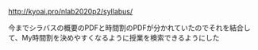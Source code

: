 http://kyoai.pro/nlab2020p2/syllabus/

今までシラバスの概要のPDFと時間割のPDFが分かれていたのでそれを結合して、My時間割を決めやすくなるように授業を検索できるようにした
